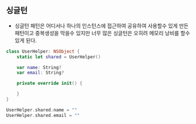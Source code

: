 ## 싱글턴

* 싱글턴 패턴은 어디서나 하나의 인스턴스에 접근하여 공유하여 사용할수 있게 만든 패턴이고 중복생성을 막을수 있지만 너무 많은 싱글턴은 오히려 메모리 낭비를 할수 있게 된다.

```swift
class UserHelper: NSObject {
    static let shared = UserHelper()

    var name: String?
    var email: String?

    private override init() {

    }
}

UserHelper.shared.name = ""
UserHelper.shared.email = ""
```
